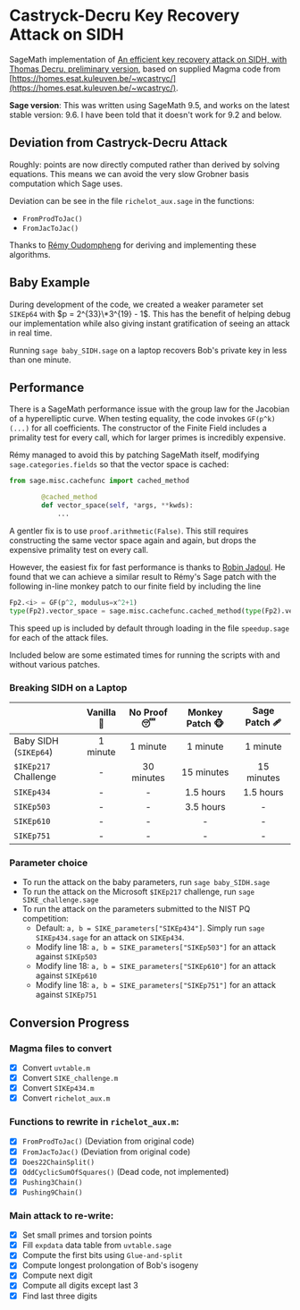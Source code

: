 # Castryck-Decru Key Recovery Attack on SIDH

SageMath implementation of [An efficient key recovery attack on SIDH, with Thomas Decru, preliminary version](https://eprint.iacr.org/2022/975.pdf), based on supplied Magma code from [https://homes.esat.kuleuven.be/~wcastryc/](https://homes.esat.kuleuven.be/~wcastryc/).

**Sage version**: This was written using SageMath 9.5, and works on the latest stable version: 9.6. I have been told that it doesn't work for 9.2 and below.

## Deviation from Castryck-Decru Attack

Roughly: points are now directly computed rather than derived by solving equations. This means we can avoid the very slow Grobner basis computation which Sage uses.

Deviation can be see in the file `richelot_aux.sage` in the functions: 

* `FromProdToJac()`
* `FromJacToJac()`

Thanks to [Rémy Oudompheng](https://twitter.com/oudomphe) for deriving and implementing these algorithms.

## Baby Example

During development of the code, we created a weaker parameter set `SIKEp64` with $p = 2^{33}\*3^{19} - 1$. This has the benefit of helping debug our implementation while also giving instant gratification of seeing an attack in real time.

Running `sage baby_SIDH.sage` on a laptop recovers Bob's private key in less than one minute.

## Performance

There is a SageMath performance issue with the group law for the Jacobian of a hyperelliptic curve. When testing equality, the code invokes `GF(p^k)(...)` for all coefficients. The constructor of the Finite Field includes a primality test for every call, which for larger primes is incredibly expensive.

Rémy managed to avoid this by patching SageMath itself, modifying `sage.categories.fields` so that the vector space is cached:

```py
from sage.misc.cachefunc import cached_method

        @cached_method
        def vector_space(self, *args, **kwds):
            ...
```

A gentler fix is to use `proof.arithmetic(False)`. This still requires constructing the same vector space again and again, but drops the expensive primality test on every call.

However, the easiest fix for fast performance is thanks to [Robin Jadoul](https://ur4ndom.dev). He found that we can achieve a similar result to Rémy's Sage patch with the following in-line monkey patch to our finite field by including the line

```py
Fp2.<i> = GF(p^2, modulus=x^2+1)
type(Fp2).vector_space = sage.misc.cachefunc.cached_method(type(Fp2).vector_space)
```

This speed up is included by default through loading in the file `speedup.sage` for each of the attack files.

Included below are some estimated times for running the scripts with and without various patches.

### Breaking SIDH on a Laptop

|                       | Vanilla :icecream: | No Proof :sleeping: | Monkey Patch :monkey_face: | Sage Patch 🩹 |
|-----------------------|:------------------:|:-------------------:|:--------------------------:|:-------------:|
| Baby SIDH (`SIKEp64`) | 1 minute           | 1 minute            | 1 minute                   | 1 minute      |
| `$IKEp217` Challenge  |          -         | 30 minutes          | 15 minutes                 | 15 minutes    |
| `SIKEp434`            |          -         |          -          | 1.5 hours                  | 1.5 hours     |
| `SIKEp503`            |          -         |          -          | 3.5 hours                  |       -       |
| `SIKEp610`            |          -         |          -          |              -             |       -       |
| `SIKEp751`            |          -         |          -          |              -             |       -       |


### Parameter choice

* To run the attack on the baby parameters, run `sage baby_SIDH.sage`
* To run the attack on the Microsoft `$IKEp217` challenge, run `sage SIKE_challenge.sage`
* To run the attack on the parameters submitted to the NIST PQ competition:
    * Default: `a, b = SIKE_parameters["SIKEp434"]`. Simply run `sage SIKEp434.sage` for an attack on `SIKEp434`.
    * Modify line 18: `a, b = SIKE_parameters["SIKEp503"]` for an attack against `SIKEp503`
    * Modify line 18: `a, b = SIKE_parameters["SIKEp610"]` for an attack against `SIKEp610`
    * Modify line 18: `a, b = SIKE_parameters["SIKEp751"]` for an attack against `SIKEp751`

## Conversion Progress

### Magma files to convert

- [x] Convert `uvtable.m`
- [x] Convert `SIKE_challenge.m`
- [x] Convert `SIKEp434.m`
- [x] Convert `richelot_aux.m`

### Functions to rewrite in `richelot_aux.m`:

- [x] `FromProdToJac()` (Deviation from original code) 
- [x] `FromJacToJac()` (Deviation from original code)
- [x] `Does22ChainSplit()`
- [x] `OddCyclicSumOfSquares()` (Dead code, not implemented)
- [x] `Pushing3Chain()`
- [x] `Pushing9Chain()`

### Main attack to re-write:

- [x] Set small primes and torsion points
- [x] Fill `expdata` data table from `uvtable.sage`
- [x] Compute the first bits using `Glue-and-split`
- [x] Compute longest prolongation of Bob's isogeny
- [x] Compute next digit
- [x] Compute all digits except last 3
- [x] Find last three digits
